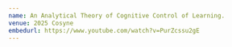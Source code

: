 ```yaml
---
name: An Analytical Theory of Cognitive Control of Learning.
venue: 2025 Cosyne
embedurl: https://www.youtube.com/watch?v=PurZcssu2gE
---
```

